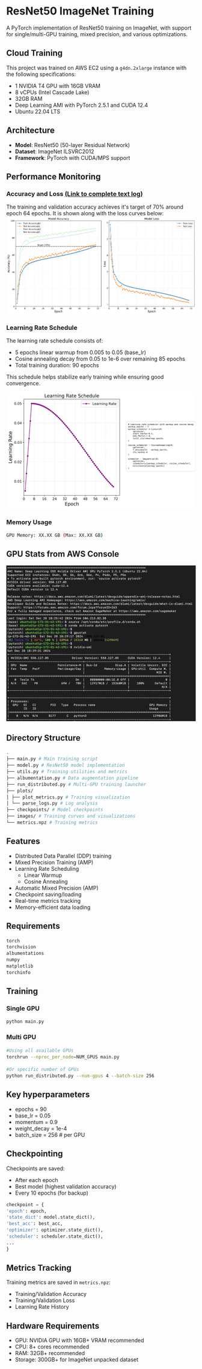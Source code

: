 # ResNet50 ImageNet Training

A PyTorch implementation of ResNet50 training on ImageNet, with support for single/multi-GPU training, mixed precision, and various optimizations.

## Cloud Training

This project was trained on AWS EC2 using a `g4dn.2xlarge` instance with the following specifications:

- 1 NVIDIA T4 GPU with 16GB VRAM
- 8 vCPUs (Intel Cascade Lake)
- 32GB RAM
- Deep Learning AMI with PyTorch 2.5.1 and CUDA 12.4
- Ubuntu 22.04 LTS

## Architecture

- **Model**: ResNet50 (50-layer Residual Network)
- **Dataset**: ImageNet ILSVRC2012
- **Framework**: PyTorch with CUDA/MPS support

## Performance Monitoring

### Accuracy and Loss [(Link to complete text log)](output.log)
The training and validation accuracy achieves it's target of 70% around epoch 64 epochs.
It is shown along with the loss curves below:
![Accuracy and Loss](plots/metrics.png)

### Learning Rate Schedule
The learning rate schedule consists of:
- 5 epochs linear warmup from 0.005 to 0.05 (base_lr)
- Cosine annealing decay from 0.05 to 1e-6 over remaining 85 epochs
- Total training duration: 90 epochs

This schedule helps stabilize early training while ensuring good convergence.

![Learning Rate Schedule](plots/learning_rate.png)

### Memory Usage
```bash
GPU Memory: XX.XX GB (Max: XX.XX GB)
```

## GPU Stats from AWS Console
![AWS GPU Stats](images/aws_screenshot.png)

## Directory Structure
```bash
.
├── main.py # Main training script
├── model.py # ResNet50 model implementation
├── utils.py # Training utilities and metrics
├── albumentation.py # Data augmentation pipeline
├── run_distributed.py # Multi-GPU training launcher
├── plots/
│ ├── plot_metrics.py # Training visualization
│ └── parse_logs.py # Log analysis
├── checkpoints/ # Model checkpoints
├── images/ # Training curves and visualizations
└── metrics.npz # Training metrics
```

## Features

- Distributed Data Parallel (DDP) training
- Mixed Precision Training (AMP)
- Learning Rate Scheduling
  - Linear Warmup
  - Cosine Annealing
- Automatic Mixed Precision (AMP)
- Checkpoint saving/loading
- Real-time metrics tracking
- Memory-efficient data loading

## Requirements
```bash
torch
torchvision
albumentations
numpy
matplotlib
torchinfo
```


## Training

### Single GPU
```bash
python main.py
```

### Multi GPU
```bash
#Using all available GPUs
torchrun --nproc_per_node=NUM_GPUS main.py

#Or specific number of GPUs
python run_distributed.py --num-gpus 4 --batch-size 256
```

## Key hyperparameters
- epochs = 90
- base_lr = 0.05
- momentum = 0.9
- weight_decay = 1e-4
- batch_size = 256 # per GPU

## Checkpointing

Checkpoints are saved:
- After each epoch
- Best model (highest validation accuracy)
- Every 10 epochs (for backup)

```python
checkpoint = {
'epoch': epoch,
'state_dict': model.state_dict(),
'best_acc': best_acc,
'optimizer': optimizer.state_dict(),
'scheduler': scheduler.state_dict(),
...
}
```

## Metrics Tracking

Training metrics are saved in `metrics.npz`:
- Training/Validation Accuracy
- Training/Validation Loss
- Learning Rate History

## Hardware Requirements

- GPU: NVIDIA GPU with 16GB+ VRAM recommended
- CPU: 8+ cores recommended
- RAM: 32GB+ recommended
- Storage: 300GB+ for ImageNet unpacked dataset


